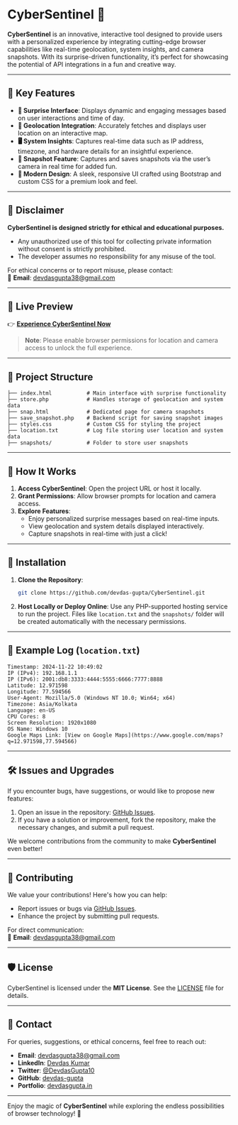 # CyberSentinel 🚀  

**CyberSentinel** is an innovative, interactive tool designed to provide users with a personalized experience by integrating cutting-edge browser capabilities like real-time geolocation, system insights, and camera snapshots. With its surprise-driven functionality, it’s perfect for showcasing the potential of API integrations in a fun and creative way.  

---

## 🌟 Key Features  

- **🎉 Surprise Interface**: Displays dynamic and engaging messages based on user interactions and time of day.  
- **📍 Geolocation Integration**: Accurately fetches and displays user location on an interactive map.  
- **🖥️ System Insights**: Captures real-time data such as IP address, timezone, and hardware details for an insightful experience.  
- **📸 Snapshot Feature**: Captures and saves snapshots via the user’s camera in real time for added fun.  
- **💅 Modern Design**: A sleek, responsive UI crafted using Bootstrap and custom CSS for a premium look and feel.  

---

## 🚨 Disclaimer  

**CyberSentinel is designed strictly for ethical and educational purposes.**  
- Any unauthorized use of this tool for collecting private information without consent is strictly prohibited.  
- The developer assumes no responsibility for any misuse of the tool.  

For ethical concerns or to report misuse, please contact:  
📧 **Email**: devdasgupta38@gmail.com  

---

## 📸 Live Preview  

👉 [**Experience CyberSentinel Now**](https://devdasgupta.in/test/
)  

> **Note**: Please enable browser permissions for location and camera access to unlock the full experience.

---

## 📂 Project Structure  

```plaintext
├── index.html           # Main interface with surprise functionality  
├── store.php            # Handles storage of geolocation and system data  
├── snap.html            # Dedicated page for camera snapshots  
├── save_snapshot.php    # Backend script for saving snapshot images  
├── styles.css           # Custom CSS for styling the project  
├── location.txt         # Log file storing user location and system data  
├── snapshots/           # Folder to store user snapshots  
```

---

## 🚀 How It Works  

1. **Access CyberSentinel**: Open the project URL or host it locally.  
2. **Grant Permissions**: Allow browser prompts for location and camera access.  
3. **Explore Features**:  
   - Enjoy personalized surprise messages based on real-time inputs.  
   - View geolocation and system details displayed interactively.  
   - Capture snapshots in real-time with just a click!  

---

## 🔧 Installation  

1. **Clone the Repository**:  
   ```bash  
   git clone https://github.com/devdas-gupta/CyberSentinel.git  
   ```  

2. **Host Locally or Deploy Online**: Use any PHP-supported hosting service to run the project. Files like `location.txt` and the `snapshots/` folder will be created automatically with the necessary permissions.

---

## 📝 Example Log (`location.txt`)  

```plaintext  
Timestamp: 2024-11-22 10:49:02  
IP (IPv4): 192.168.1.1  
IP (IPv6): 2001:db8:3333:4444:5555:6666:7777:8888
Latitude: 12.971598  
Longitude: 77.594566  
User-Agent: Mozilla/5.0 (Windows NT 10.0; Win64; x64)  
Timezone: Asia/Kolkata  
Language: en-US  
CPU Cores: 8  
Screen Resolution: 1920x1080  
OS Name: Windows 10  
Google Maps Link: [View on Google Maps](https://www.google.com/maps?q=12.971598,77.594566)  
```  

---

## 🛠️ Issues and Upgrades  

If you encounter bugs, have suggestions, or would like to propose new features:  
1. Open an issue in the repository: [GitHub Issues](https://github.com/devdas-gupta/CyberSentinel/issues).  
2. If you have a solution or improvement, fork the repository, make the necessary changes, and submit a pull request.  

We welcome contributions from the community to make **CyberSentinel** even better!  

---

## 🤝 Contributing  

We value your contributions! Here's how you can help:  
- Report issues or bugs via [GitHub Issues](https://github.com/devdas-gupta/CyberSentinel/issues).  
- Enhance the project by submitting pull requests.  

For direct communication:  
📧 **Email**: devdasgupta38@gmail.com  

---

## 🛡️ License  

CyberSentinel is licensed under the **MIT License**. See the [LICENSE](LICENSE) file for details.  

---

## 📧 Contact  

For queries, suggestions, or ethical concerns, feel free to reach out:  
- **Email**: devdasgupta38@gmail.com  
- **LinkedIn**: [Devdas Kumar](https://www.linkedin.com/in/devdasgupta/)  
- **Twitter**: [@DevdasGupta10](https://twitter.com/DevdasGupta10)  
- **GitHub**: [devdas-gupta](https://github.com/devdas-gupta)  
- **Portfolio**: [devdasgupta.in](https://devdasgupta.in)  

---  

Enjoy the magic of **CyberSentinel** while exploring the endless possibilities of browser technology! 🚀  
